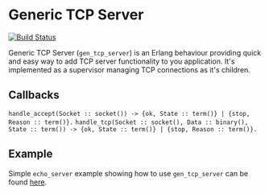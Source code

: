 Generic TCP Server
==================

[![Build Status][travis_ci_image]][travis_ci]

Generic TCP Server (`gen_tcp_server`) is an Erlang behaviour providing quick and
easy way to add TCP server functionality to you application. It's implemented as
a supervisor managing TCP connections as it's children.

Callbacks
--------

`handle_accept(Socket :: socket()) -> {ok, State :: term()} |
                                      {stop, Reason :: term()}.`
`handle_tcp(Socket :: socket(), Data :: binary(), State :: term()) ->
     {ok, State :: term()} | {stop, Reason :: term()}.`

Example
-------

Simple `echo_server` example showing how to use `gen_tcp_server` can be found
[here][echo_server.erl].

[echo_server.erl]:
https://github.com/rpt/gen_tcp_server/blob/master/examples/echo_server.erl
[travis_ci]:
http://travis-ci.org/rpt/gen_tcp_server
[travis_ci_image]:
https://secure.travis-ci.org/rpt/gen_tcp_server.png
